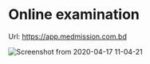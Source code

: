 # Online examination

Url: https://app.medmission.com.bd

![Screenshot from 2020-04-17 11-04-21](https://user-images.githubusercontent.com/38864124/79534148-9cf7e780-809b-11ea-98a7-7bc258564d12.png)

